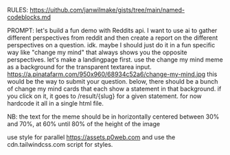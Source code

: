 RULES:
https://uithub.com/janwilmake/gists/tree/main/named-codeblocks.md

PROMPT:
let's build a fun demo with Reddits api. I want to use ai to gather different perspectives from reddit and then create a report on the different perspectives on a question. idk. maybe I should just do it in a fun specific way like "change my mind" that always shows you the opposite perspectives. let's make a landingpage first. use the change my mind meme as a background for the transparent textarea input. https://a.pinatafarm.com/950x960/68934c52a6/change-my-mind.jpg this would be the way to submit your question. below, there should be a bunch of change my mind cards that each show a statement in that background. if you click on it, it goes to /result/{slug} for a given statement. for now hardcode it all in a single html file.

NB: the text for the meme should be in horizontally centered between 30% and 70%, at 60% until 80% of the height of the image

use style for parallel https://assets.p0web.com and use the cdn.tailwindcss.com script for styles.
